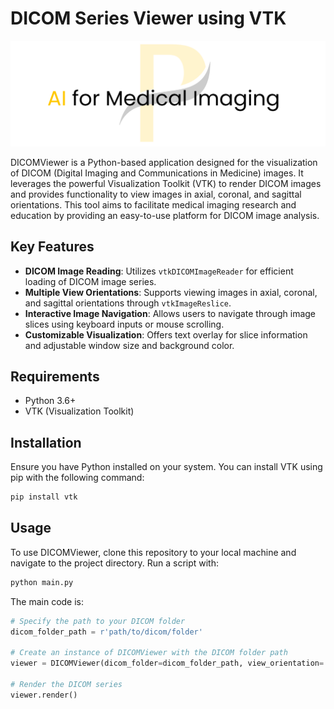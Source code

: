 # DICOM Series Viewer using VTK
![alt text](../assets/pycad.png)

DICOMViewer is a Python-based application designed for the visualization of DICOM (Digital Imaging and Communications in Medicine) images. It leverages the powerful Visualization Toolkit (VTK) to render DICOM images and provides functionality to view images in axial, coronal, and sagittal orientations. This tool aims to facilitate medical imaging research and education by providing an easy-to-use platform for DICOM image analysis.

## Key Features
- **DICOM Image Reading**: Utilizes `vtkDICOMImageReader` for efficient loading of DICOM image series.
- **Multiple View Orientations**: Supports viewing images in axial, coronal, and sagittal orientations through `vtkImageReslice`.
- **Interactive Image Navigation**: Allows users to navigate through image slices using keyboard inputs or mouse scrolling.
- **Customizable Visualization**: Offers text overlay for slice information and adjustable window size and background color.

## Requirements
- Python 3.6+
- VTK (Visualization Toolkit)

## Installation
Ensure you have Python installed on your system. You can install VTK using pip with the following command:

```bash
pip install vtk
```

## Usage
To use DICOMViewer, clone this repository to your local machine and navigate to the project directory. Run a script with:
```bash
python main.py
```

The main code is:
```python
# Specify the path to your DICOM folder
dicom_folder_path = r'path/to/dicom/folder'

# Create an instance of DICOMViewer with the DICOM folder path
viewer = DICOMViewer(dicom_folder=dicom_folder_path, view_orientation='sagittal')

# Render the DICOM series
viewer.render()
```